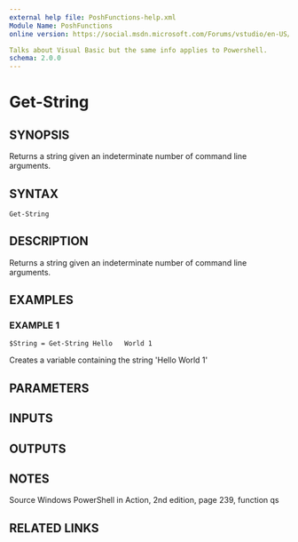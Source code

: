 ```yaml
---
external help file: PoshFunctions-help.xml
Module Name: PoshFunctions
online version: https://social.msdn.microsoft.com/Forums/vstudio/en-US/0221d962-26e6-4a7e-be7a-72cd669a0dfc/why-systemmathround0251-2?forum=vbgeneral

Talks about Visual Basic but the same info applies to Powershell.
schema: 2.0.0
---
```


# Get-String

## SYNOPSIS
Returns a string given an indeterminate number of command line arguments.

## SYNTAX

```
Get-String
```

## DESCRIPTION
Returns a string given an indeterminate number of command line arguments.

## EXAMPLES

### EXAMPLE 1
```
$String = Get-String Hello   World 1
```

Creates a variable containing the string 'Hello World 1'

## PARAMETERS

## INPUTS

## OUTPUTS

## NOTES
Source Windows PowerShell in Action, 2nd edition, page 239, function qs

## RELATED LINKS
